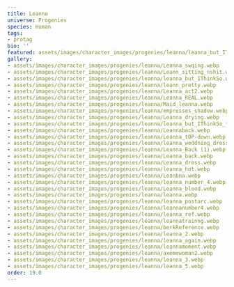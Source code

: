 ```yaml
---
title: Leanna
universe: Progenies
species: Human
tags:
- protag
bio: ''
featured: assets/images/character_images/progenies/leanna/leanna_but_IThinkSo.webp
gallery:
- assets/images/character_images/progenies/leanna/Leanna_swqing.webp
- assets/images/character_images/progenies/leanna/Leann_sitting_nshit.webp
- assets/images/character_images/progenies/leanna/leanna_but_IThinkSo.webp
- assets/images/character_images/progenies/leanna/leann_pretty.webp
- assets/images/character_images/progenies/leanna/Leanna_act2.webp
- assets/images/character_images/progenies/leanna/Leanna_REAL.webp
- assets/images/character_images/progenies/leanna/Maid_leanna.webp
- assets/images/character_images/progenies/leanna/empresses_shadow.webp
- assets/images/character_images/progenies/leanna/Leanna_drying.webp
- assets/images/character_images/progenies/leanna/leanna_but_IThinkSo_trasparetn.webp
- assets/images/character_images/progenies/leanna/Leannaback.webp
- assets/images/character_images/progenies/leanna/Leanna_tOP-down.webp
- assets/images/character_images/progenies/leanna/leanna_weddning_dress.webp
- assets/images/character_images/progenies/leanna/Leanna_Back (1).webp
- assets/images/character_images/progenies/leanna/Leanna_back.webp
- assets/images/character_images/progenies/leanna/Leanna_dress.webp
- assets/images/character_images/progenies/leanna/leanna_hot.webp
- assets/images/character_images/progenies/leanna/Leanbna.webp
- assets/images/character_images/progenies/leanna/leanna_number_4.webp
- assets/images/character_images/progenies/leanna/Leanna_blood.webp
- assets/images/character_images/progenies/leanna/leanna.webp
- assets/images/character_images/progenies/leanna/leanna_postarc.webp
- assets/images/character_images/progenies/leanna/leannanumber4.webp
- assets/images/character_images/progenies/leanna/leanna_ref.webp
- assets/images/character_images/progenies/leanna/leannatrainng.webp
- assets/images/character_images/progenies/leanna/berkReference.webp
- assets/images/character_images/progenies/leanna/leanna_2.webp
- assets/images/character_images/progenies/leanna/leanna_again.webp
- assets/images/character_images/progenies/leanna/leannamoment.webp
- assets/images/character_images/progenies/leanna/axemewoman2.webp
- assets/images/character_images/progenies/leanna/leanna_3.webp
- assets/images/character_images/progenies/leanna/leanna_5.webp
order: 19.0
---
```

